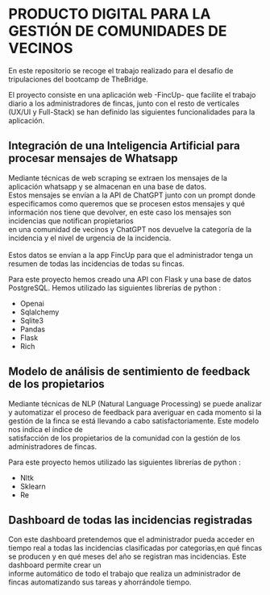 # PRODUCTO DIGITAL PARA LA GESTIÓN DE COMUNIDADES DE VECINOS

En este repositorio se recoge el trabajo realizado para el desafío de tripulaciones del bootcamp de TheBridge.<br>

El proyecto consiste en una aplicación web -FincUp- que facilite el trabajo diario a los administradores de fincas, junto
con el resto de verticales (UX/UI y Full-Stack) se han definido las siguientes funcionalidades para la aplicación.<br>


## Integración de una Inteligencia Artificial para procesar mensajes de Whatsapp <br>
Mediante técnicas de web scraping se extraen los mensajes de la aplicación whatsapp y se almacenan en una base de datos.<br> 
Estos mensajes se envían a la API de ChatGPT junto con un prompt donde especificamos como queremos que se procesen estos 
mensajes y qué información nos tiene que devolver, en este caso los mensajes son incidencias que notifican propietarios  
en una comunidad de vecinos y ChatGPT nos devuelve la categoría de la incidencia y el nivel de urgencia de la incidencia.<br>  
Estos datos se envían a la app FincUp para que el administrador tenga un resumen de todas las incidencias de todas su fincas.<br>

Para este proyecto hemos creado una API con Flask y una base de datos PostgreSQL. Hemos utilizado las siguientes librerías de python : <br>
- Openai                     
- Sqlalchemy        
- Sqlite3 
- Pandas
- Flask
- Rich

## Modelo de análisis de sentimiento de feedback de los propietarios <br>
Mediante técnicas de NLP (Natural Language Processing) se puede analizar y automatizar el proceso de feedback para averiguar 
en cada momento si la gestión de la finca se está llevando a cabo satisfactoriamente. Este modelo nos indica el índice de  
satisfacción de los propietarios de la comunidad con la gestión de los administradores de fincas.<br>

Para este proyecto hemos utilizado las siguientes librerías de python : <br> 
- Nltk
- Sklearn
- Re

## Dashboard de todas las incidencias registradas<br>
Con este dashboard pretendemos que el administrador pueda acceder en tiempo real a todas las incidencias clasificadas por 
categorias,en qué fincas se producen y en qué meses del año se registran mas incidencias. Este dashboard permite crear un  
informe automático de todo el trabajo que realiza un administrador de fincas automatizando sus tareas y ahorrándole tiempo.
